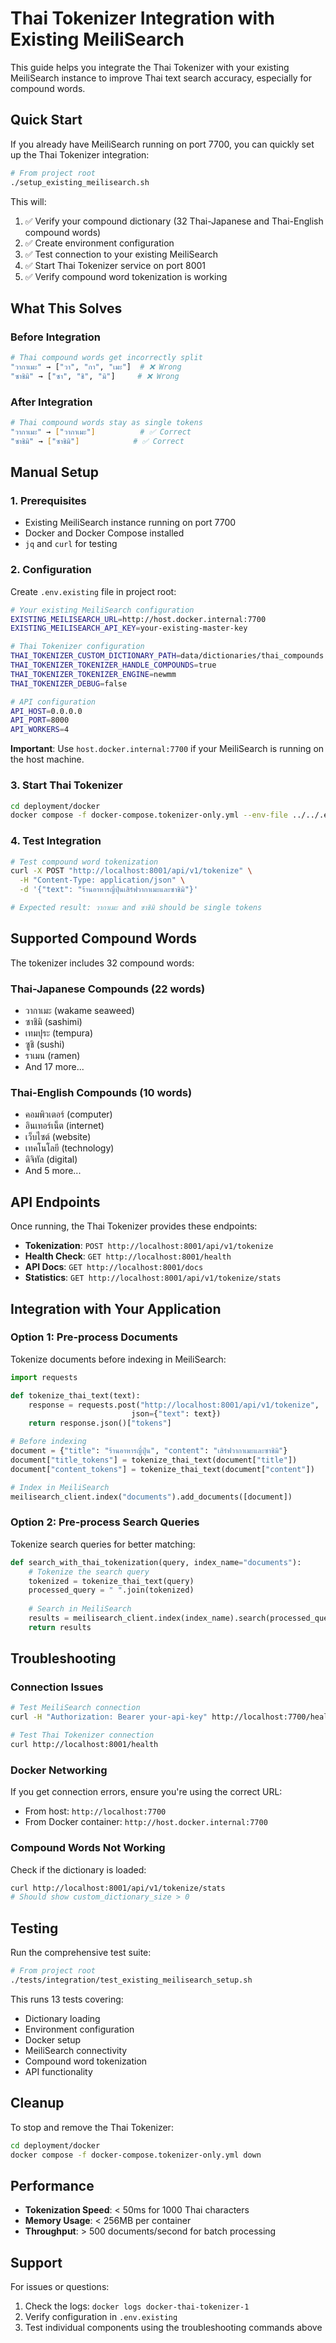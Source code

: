 # Thai Tokenizer Integration with Existing MeiliSearch

This guide helps you integrate the Thai Tokenizer with your existing MeiliSearch instance to improve Thai text search accuracy, especially for compound words.

## Quick Start

If you already have MeiliSearch running on port 7700, you can quickly set up the Thai Tokenizer integration:

```bash
# From project root
./setup_existing_meilisearch.sh
```

This will:
1. ✅ Verify your compound dictionary (32 Thai-Japanese and Thai-English compound words)
2. ✅ Create environment configuration
3. ✅ Test connection to your existing MeiliSearch
4. ✅ Start Thai Tokenizer service on port 8001
5. ✅ Verify compound word tokenization is working

## What This Solves

### Before Integration
```bash
# Thai compound words get incorrectly split
"วากาเมะ" → ["วา", "กา", "เมะ"]  # ❌ Wrong
"ซาชิมิ" → ["ซา", "ชิ", "มิ"]     # ❌ Wrong
```

### After Integration
```bash
# Thai compound words stay as single tokens
"วากาเมะ" → ["วากาเมะ"]          # ✅ Correct
"ซาชิมิ" → ["ซาชิมิ"]            # ✅ Correct
```

## Manual Setup

### 1. Prerequisites

- Existing MeiliSearch instance running on port 7700
- Docker and Docker Compose installed
- `jq` and `curl` for testing

### 2. Configuration

Create `.env.existing` file in project root:

```bash
# Your existing MeiliSearch configuration
EXISTING_MEILISEARCH_URL=http://host.docker.internal:7700
EXISTING_MEILISEARCH_API_KEY=your-existing-master-key

# Thai Tokenizer configuration
THAI_TOKENIZER_CUSTOM_DICTIONARY_PATH=data/dictionaries/thai_compounds.json
THAI_TOKENIZER_TOKENIZER_HANDLE_COMPOUNDS=true
THAI_TOKENIZER_TOKENIZER_ENGINE=newmm
THAI_TOKENIZER_DEBUG=false

# API configuration
API_HOST=0.0.0.0
API_PORT=8000
API_WORKERS=4
```

**Important**: Use `host.docker.internal:7700` if your MeiliSearch is running on the host machine.

### 3. Start Thai Tokenizer

```bash
cd deployment/docker
docker compose -f docker-compose.tokenizer-only.yml --env-file ../../.env.existing up -d
```

### 4. Test Integration

```bash
# Test compound word tokenization
curl -X POST "http://localhost:8001/api/v1/tokenize" \
  -H "Content-Type: application/json" \
  -d '{"text": "ร้านอาหารญี่ปุ่นเสิร์ฟวากาเมะและซาชิมิ"}'

# Expected result: วากาเมะ and ซาชิมิ should be single tokens
```

## Supported Compound Words

The tokenizer includes 32 compound words:

### Thai-Japanese Compounds (22 words)
- วากาเมะ (wakame seaweed)
- ซาชิมิ (sashimi)
- เทมปุระ (tempura)
- ซูชิ (sushi)
- ราเมน (ramen)
- And 17 more...

### Thai-English Compounds (10 words)
- คอมพิวเตอร์ (computer)
- อินเทอร์เน็ต (internet)
- เว็บไซต์ (website)
- เทคโนโลยี (technology)
- ดิจิทัล (digital)
- And 5 more...

## API Endpoints

Once running, the Thai Tokenizer provides these endpoints:

- **Tokenization**: `POST http://localhost:8001/api/v1/tokenize`
- **Health Check**: `GET http://localhost:8001/health`
- **API Docs**: `GET http://localhost:8001/docs`
- **Statistics**: `GET http://localhost:8001/api/v1/tokenize/stats`

## Integration with Your Application

### Option 1: Pre-process Documents
Tokenize documents before indexing in MeiliSearch:

```python
import requests

def tokenize_thai_text(text):
    response = requests.post("http://localhost:8001/api/v1/tokenize", 
                           json={"text": text})
    return response.json()["tokens"]

# Before indexing
document = {"title": "ร้านอาหารญี่ปุ่น", "content": "เสิร์ฟวากาเมะและซาชิมิ"}
document["title_tokens"] = tokenize_thai_text(document["title"])
document["content_tokens"] = tokenize_thai_text(document["content"])

# Index in MeiliSearch
meilisearch_client.index("documents").add_documents([document])
```

### Option 2: Pre-process Search Queries
Tokenize search queries for better matching:

```python
def search_with_thai_tokenization(query, index_name="documents"):
    # Tokenize the search query
    tokenized = tokenize_thai_text(query)
    processed_query = " ".join(tokenized)
    
    # Search in MeiliSearch
    results = meilisearch_client.index(index_name).search(processed_query)
    return results
```

## Troubleshooting

### Connection Issues
```bash
# Test MeiliSearch connection
curl -H "Authorization: Bearer your-api-key" http://localhost:7700/health

# Test Thai Tokenizer connection
curl http://localhost:8001/health
```

### Docker Networking
If you get connection errors, ensure you're using the correct URL:
- From host: `http://localhost:7700`
- From Docker container: `http://host.docker.internal:7700`

### Compound Words Not Working
Check if the dictionary is loaded:
```bash
curl http://localhost:8001/api/v1/tokenize/stats
# Should show custom_dictionary_size > 0
```

## Testing

Run the comprehensive test suite:

```bash
# From project root
./tests/integration/test_existing_meilisearch_setup.sh
```

This runs 13 tests covering:
- Dictionary loading
- Environment configuration
- Docker setup
- MeiliSearch connectivity
- Compound word tokenization
- API functionality

## Cleanup

To stop and remove the Thai Tokenizer:

```bash
cd deployment/docker
docker compose -f docker-compose.tokenizer-only.yml down
```

## Performance

- **Tokenization Speed**: < 50ms for 1000 Thai characters
- **Memory Usage**: < 256MB per container
- **Throughput**: > 500 documents/second for batch processing

## Support

For issues or questions:
1. Check the logs: `docker logs docker-thai-tokenizer-1`
2. Verify configuration in `.env.existing`
3. Test individual components using the troubleshooting commands above